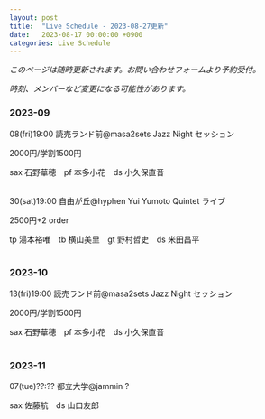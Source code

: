 ```yaml
---
layout: post
title:  "Live Schedule - 2023-08-27更新"
date:   2023-08-17 00:00:00 +0900
categories: Live Schedule
---
```


_このページは随時更新されます。お問い合わせフォームより予約受付。_

_時刻、メンバーなど変更になる可能性があります。_

### 2023-09

08(fri)19:00 読売ランド前@masa2sets Jazz Night セッション

2000円/学割1500円

sax 石野華穂　pf 本多小花　ds 小久保直音
<br><br>

30(sat)19:00 自由が丘@hyphen Yui Yumoto Quintet ライブ

2500円+2 order

tp 湯本裕唯　tb 横山美里　gt 野村哲史　ds 米田昌平
<br><br>

### 2023-10

13(fri)19:00 読売ランド前@masa2sets Jazz Night セッション

2000円/学割1500円

sax 石野華穂　pf 本多小花　ds 小久保直音
<br><br>

### 2023-11

07(tue)??:?? 都立大学@jammin ?

sax 佐藤航　ds 山口友郎
<br><br>
